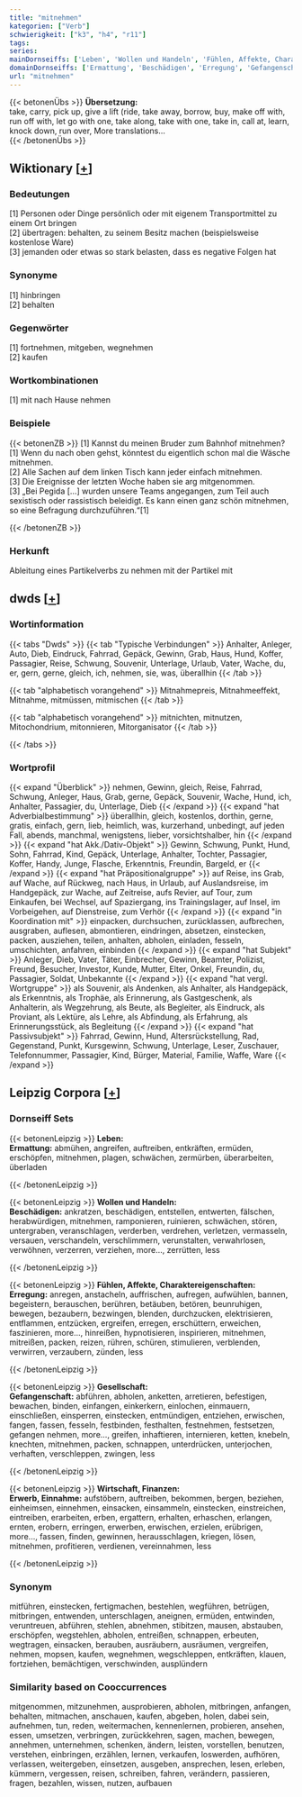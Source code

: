 ```yaml
---
title: "mitnehmen"
kategorien: ["Verb"]
schwierigkeit: ["k3", "h4", "r11"]
tags:
series:
mainDornseiffs: ['Leben', 'Wollen und Handeln', 'Fühlen, Affekte, Charaktereigenschaften', 'Gesellschaft', 'Wirtschaft, Finanzen']
domainDornseiffs: ['Ermattung', 'Beschädigen', 'Erregung', 'Gefangenschaft', 'Erwerb, Einnahme']
url: "mitnehmen"
---
```


{{< betonenÜbs >}}
**Übersetzung:**  
take, carry, pick up, give a lift (ride, take away, borrow, buy, make off with, run off with, let go with one, take along, take with one, take in, call at, learn, knock down, run over, More translations...  
{{< /betonenÜbs >}}

## Wiktionary [[+](https://de.wiktionary.org/wiki/mitnehmen)]

### Bedeutungen
[1] Personen oder Dinge persönlich oder mit eigenem Transportmittel zu einem Ort bringen  
[2] übertragen: behalten, zu seinem Besitz machen (beispielsweise kostenlose Ware)  
[3] jemanden oder etwas so stark belasten, dass es negative Folgen hat  

### Synonyme
[1] hinbringen  
[2] behalten  

### Gegenwörter
[1] fortnehmen, mitgeben, wegnehmen  
[2] kaufen  

### Wortkombinationen
[1] mit nach Hause nehmen  

### Beispiele
{{< betonenZB >}}
[1] Kannst du meinen Bruder zum Bahnhof mitnehmen?  
[1] Wenn du nach oben gehst, könntest du eigentlich schon mal die Wäsche mitnehmen.  
[2] Alle Sachen auf dem linken Tisch kann jeder einfach mitnehmen.  
[3] Die Ereignisse der letzten Woche haben sie arg mitgenommen.  
[3] „Bei Pegida […] wurden unsere Teams angegangen, zum Teil auch sexistisch oder rassistisch beleidigt. Es kann einen ganz schön mitnehmen, so eine Befragung durchzuführen.“[1]  

{{< /betonenZB >}}
### Herkunft
Ableitung eines Partikelverbs zu nehmen mit der Partikel mit  



## dwds [[+](https://www.dwds.de/wb/mitnehmen)]

### Wortinformation
{{< tabs "Dwds" >}}
{{< tab "Typische Verbindungen" >}}
Anhalter, Anleger, Auto, Dieb, Eindruck, Fahrrad, Gepäck, Gewinn, Grab, Haus, Hund, Koffer, Passagier, Reise, Schwung, Souvenir, Unterlage, Urlaub, Vater, Wache, du, er, gern, gerne, gleich, ich, nehmen, sie, was, überallhin
{{< /tab >}}

{{< tab "alphabetisch vorangehend" >}}
Mitnahmepreis, Mitnahmeeffekt, Mitnahme, mitmüssen, mitmischen
{{< /tab >}}

{{< tab "alphabetisch vorangehend" >}}
mitnichten, mitnutzen, Mitochondrium, mitonnieren, Mitorganisator
{{< /tab >}}

{{< /tabs >}}

### Wortprofil
{{< expand "Überblick" >}} nehmen, Gewinn, gleich, Reise, Fahrrad, Schwung, Anleger, Haus, Grab, gerne, Gepäck, Souvenir, Wache, Hund, ich, Anhalter, Passagier, du, Unterlage, Dieb {{< /expand >}}
{{< expand "hat Adverbialbestimmung" >}} überallhin, gleich, kostenlos, dorthin, gerne, gratis, einfach, gern, lieb, heimlich, was, kurzerhand, unbedingt, auf jeden Fall, abends, manchmal, wenigstens, lieber, vorsichtshalber, hin {{< /expand >}}
{{< expand "hat Akk./Dativ-Objekt" >}} Gewinn, Schwung, Punkt, Hund, Sohn, Fahrrad, Kind, Gepäck, Unterlage, Anhalter, Tochter, Passagier, Koffer, Handy, Junge, Flasche, Erkenntnis, Freundin, Bargeld, er {{< /expand >}}
{{< expand "hat Präpositionalgruppe" >}} auf Reise, ins Grab, auf Wache, auf Rückweg, nach Haus, in Urlaub, auf Auslandsreise, im Handgepäck, zur Wache, auf Zeitreise, aufs Revier, auf Tour, zum Einkaufen, bei Wechsel, auf Spaziergang, ins Trainingslager, auf Insel, im Vorbeigehen, auf Dienstreise, zum Verhör {{< /expand >}}
{{< expand "in Koordination mit" >}} einpacken, durchsuchen, zurücklassen, aufbrechen, ausgraben, auflesen, abmontieren, eindringen, absetzen, einstecken, packen, ausziehen, teilen, anhalten, abholen, einladen, fesseln, umschichten, anfahren, einbinden {{< /expand >}}
{{< expand "hat Subjekt" >}} Anleger, Dieb, Vater, Täter, Einbrecher, Gewinn, Beamter, Polizist, Freund, Besucher, Investor, Kunde, Mutter, Elter, Onkel, Freundin, du, Passagier, Soldat, Unbekannte {{< /expand >}}
{{< expand "hat vergl. Wortgruppe" >}} als Souvenir, als Andenken, als Anhalter, als Handgepäck, als Erkenntnis, als Trophäe, als Erinnerung, als Gastgeschenk, als Anhalterin, als Wegzehrung, als Beute, als Begleiter, als Eindruck, als Proviant, als Lektüre, als Lehre, als Abfindung, als Erfahrung, als Erinnerungsstück, als Begleitung {{< /expand >}}
{{< expand "hat Passivsubjekt" >}} Fahrrad, Gewinn, Hund, Altersrückstellung, Rad, Gegenstand, Punkt, Kursgewinn, Schwung, Unterlage, Leser, Zuschauer, Telefonnummer, Passagier, Kind, Bürger, Material, Familie, Waffe, Ware {{< /expand >}}

## Leipzig Corpora [[+](https://corpora.uni-leipzig.de/en/res?word=mitnehmen&corpusId=deu_newscrawl-public_2018)]

### Dornseiff Sets
{{< betonenLeipzig >}}
**Leben:**  
**Ermattung:** abmühen, angreifen, auftreiben, entkräften, ermüden, erschöpfen, mitnehmen, plagen, schwächen, zermürben, überarbeiten, überladen  

{{< /betonenLeipzig >}}


{{< betonenLeipzig >}}
**Wollen und Handeln:**  
**Beschädigen:** ankratzen, beschädigen, entstellen, entwerten, fälschen, herabwürdigen, mitnehmen, ramponieren, ruinieren, schwächen, stören, untergraben, veranschlagen, verderben, verdrehen, verletzen, vermasseln, versauen, verschandeln, verschlimmern, verunstalten, verwahrlosen, verwöhnen, verzerren, verziehen, more..., zerrütten, less  

{{< /betonenLeipzig >}}


{{< betonenLeipzig >}}
**Fühlen, Affekte, Charaktereigenschaften:**  
**Erregung:** anregen, anstacheln, auffrischen, aufregen, aufwühlen, bannen, begeistern, berauschen, berühren, betäuben, betören, beunruhigen, bewegen, bezaubern, bezwingen, blenden, durchzucken, elektrisieren, entflammen, entzücken, ergreifen, erregen, erschüttern, erweichen, faszinieren, more..., hinreißen, hypnotisieren, inspirieren, mitnehmen, mitreißen, packen, reizen, rühren, schüren, stimulieren, verblenden, verwirren, verzaubern, zünden, less  

{{< /betonenLeipzig >}}


{{< betonenLeipzig >}}
**Gesellschaft:**  
**Gefangenschaft:** abführen, abholen, anketten, arretieren, befestigen, bewachen, binden, einfangen, einkerkern, einlochen, einmauern, einschließen, einsperren, einstecken, entmündigen, entziehen, erwischen, fangen, fassen, fesseln, festbinden, festhalten, festnehmen, festsetzen, gefangen nehmen, more..., greifen, inhaftieren, internieren, ketten, knebeln, knechten, mitnehmen, packen, schnappen, unterdrücken, unterjochen, verhaften, verschleppen, zwingen, less  

{{< /betonenLeipzig >}}


{{< betonenLeipzig >}}
**Wirtschaft, Finanzen:**  
**Erwerb, Einnahme:** aufstöbern, auftreiben, bekommen, bergen, beziehen, einheimsen, einnehmen, einsacken, einsammeln, einstecken, einstreichen, eintreiben, erarbeiten, erben, ergattern, erhalten, erhaschen, erlangen, ernten, erobern, erringen, erwerben, erwischen, erzielen, erübrigen, more..., fassen, finden, gewinnen, herausschlagen, kriegen, lösen, mitnehmen, profitieren, verdienen, vereinnahmen, less  

{{< /betonenLeipzig >}}

### Synonym
mitführen, einstecken, fertigmachen, bestehlen, wegführen, betrügen, mitbringen, entwenden, unterschlagen, aneignen, ermüden, entwinden, veruntreuen, abführen, stehlen, abnehmen, stibitzen, mausen, abstauben, erschöpfen, wegstehlen, abholen, entreißen, schnappen, erbeuten, wegtragen, einsacken, berauben, ausräubern, ausräumen, vergreifen, nehmen, mopsen, kaufen, wegnehmen, wegschleppen, entkräften, klauen, fortziehen, bemächtigen, verschwinden, ausplündern


### Similarity based on Cooccurrences
mitgenommen, mitzunehmen, ausprobieren, abholen, mitbringen, anfangen, behalten, mitmachen, anschauen, kaufen, abgeben, holen, dabei sein, aufnehmen, tun, reden, weitermachen, kennenlernen, probieren, ansehen, essen, umsetzen, verbringen, zurückkehren, sagen, machen, bewegen, annehmen, unternehmen, schenken, ändern, leisten, vorstellen, benutzen, verstehen, einbringen, erzählen, lernen, verkaufen, loswerden, aufhören, verlassen, weitergeben, einsetzen, ausgeben, ansprechen, lesen, erleben, kümmern, vergessen, reisen, schreiben, fahren, verändern, passieren, fragen, bezahlen, wissen, nutzen, aufbauen

